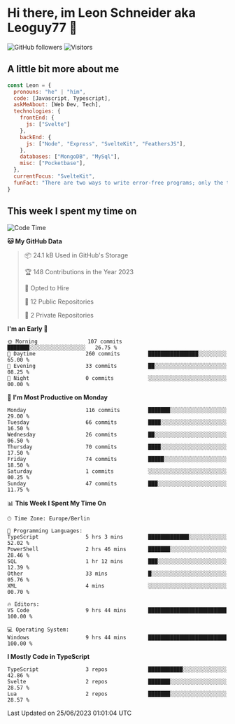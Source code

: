 # Hi there, im Leon Schneider aka Leoguy77 👋

![GitHub followers](https://img.shields.io/github/followers/leoguy77.svg?style=social&label=Followers) ![Visitors](https://visitor-badge.glitch.me/badge?page_id=leoguy77.leoguy77)

## A little bit more about me

```javascript
const Leon = {
  pronouns: "he" | "him",
  code: [Javascript, Typescript],
  askMeAbout: [Web Dev, Tech],
  technologies: {
    frontEnd: {
      js: ["Svelte"]
    },
    backEnd: {
      js: ["Node", "Express", "SvelteKit", "FeathersJS"],
    },
    databases: ["MongoDB", "MySql"],
    misc: ["Pocketbase"],
  },
  currentFocus: "SvelteKit",
  funFact: "There are two ways to write error-free programs; only the third one works"
}
```

## This week I spent my time on

<!--START_SECTION:waka-->
![Code Time](http://img.shields.io/badge/Code%20Time-74%20hrs%2017%20mins-blue)

**🐱 My GitHub Data** 

> 📦 24.1 kB Used in GitHub's Storage 
 > 
> 🏆 148 Contributions in the Year 2023
 > 
> 💼 Opted to Hire
 > 
> 📜 12 Public Repositories 
 > 
> 🔑 2 Private Repositories 
 > 
**I'm an Early 🐤** 

```text
🌞 Morning                107 commits         ███████░░░░░░░░░░░░░░░░░░   26.75 % 
🌆 Daytime                260 commits         ████████████████░░░░░░░░░   65.00 % 
🌃 Evening                33 commits          ██░░░░░░░░░░░░░░░░░░░░░░░   08.25 % 
🌙 Night                  0 commits           ░░░░░░░░░░░░░░░░░░░░░░░░░   00.00 % 
```
📅 **I'm Most Productive on Monday** 

```text
Monday                   116 commits         ███████░░░░░░░░░░░░░░░░░░   29.00 % 
Tuesday                  66 commits          ████░░░░░░░░░░░░░░░░░░░░░   16.50 % 
Wednesday                26 commits          ██░░░░░░░░░░░░░░░░░░░░░░░   06.50 % 
Thursday                 70 commits          ████░░░░░░░░░░░░░░░░░░░░░   17.50 % 
Friday                   74 commits          █████░░░░░░░░░░░░░░░░░░░░   18.50 % 
Saturday                 1 commits           ░░░░░░░░░░░░░░░░░░░░░░░░░   00.25 % 
Sunday                   47 commits          ███░░░░░░░░░░░░░░░░░░░░░░   11.75 % 
```


📊 **This Week I Spent My Time On** 

```text
🕑︎ Time Zone: Europe/Berlin

💬 Programming Languages: 
TypeScript               5 hrs 3 mins        █████████████░░░░░░░░░░░░   52.02 % 
PowerShell               2 hrs 46 mins       ███████░░░░░░░░░░░░░░░░░░   28.46 % 
SQL                      1 hr 12 mins        ███░░░░░░░░░░░░░░░░░░░░░░   12.39 % 
Other                    33 mins             █░░░░░░░░░░░░░░░░░░░░░░░░   05.76 % 
XML                      4 mins              ░░░░░░░░░░░░░░░░░░░░░░░░░   00.70 % 

🔥 Editors: 
VS Code                  9 hrs 44 mins       █████████████████████████   100.00 % 

💻 Operating System: 
Windows                  9 hrs 44 mins       █████████████████████████   100.00 % 
```

**I Mostly Code in TypeScript** 

```text
TypeScript               3 repos             ███████████░░░░░░░░░░░░░░   42.86 % 
Svelte                   2 repos             ███████░░░░░░░░░░░░░░░░░░   28.57 % 
Lua                      2 repos             ███████░░░░░░░░░░░░░░░░░░   28.57 % 
```




 Last Updated on 25/06/2023 01:01:04 UTC
<!--END_SECTION:waka-->
